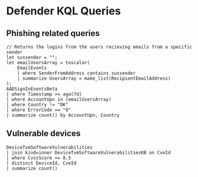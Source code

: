 <H1>Defender KQL Queries</H1>


<H2>Phishing related queries</H2>

```kql
// Returns the logins from the users recieving emails from a specific sender
let sussender = "";
let emailUsersArray = toscalar(
    EmailEvents
    | where SenderFromAddress contains sussender
    | summarize UsersArray = make_list(RecipientEmailAddress)
);
AADSignInEventsBeta
| where Timestamp >= ago(7d)
| where AccountUpn in (emailUsersArray)
| where Country != "DK"
| where ErrorCode == "0"
| summarize count() by AccountUpn, Country
```

<H2>Vulnerable devices</H2>

```kql
DeviceTvmSoftwareVulnerabilities
| join kind=inner DeviceTvmSoftwareVulnerabilitiesKB on CveId
| where CvssScore >= 8.5
| distinct DeviceId, CveId
| summarize count()
```
